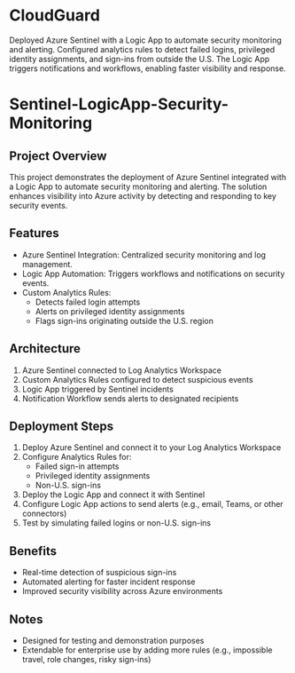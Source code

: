 # CloudGuard
Deployed Azure Sentinel with a Logic App to automate security monitoring and alerting. Configured analytics rules to detect failed logins, privileged identity assignments, and sign-ins from outside the U.S. The Logic App triggers notifications and workflows, enabling faster visibility and response.


# Sentinel-LogicApp-Security-Monitoring

## Project Overview
This project demonstrates the deployment of Azure Sentinel integrated with a Logic App to automate security monitoring and alerting. The solution enhances visibility into Azure activity by detecting and responding to key security events.

## Features
- Azure Sentinel Integration: Centralized security monitoring and log management.  
- Logic App Automation: Triggers workflows and notifications on security events.  
- Custom Analytics Rules:  
  - Detects failed login attempts  
  - Alerts on privileged identity assignments  
  - Flags sign-ins originating outside the U.S. region  

## Architecture
1. Azure Sentinel connected to Log Analytics Workspace  
2. Custom Analytics Rules configured to detect suspicious events  
3. Logic App triggered by Sentinel incidents  
4. Notification Workflow sends alerts to designated recipients  

## Deployment Steps
1. Deploy Azure Sentinel and connect it to your Log Analytics Workspace  
2. Configure Analytics Rules for:  
   - Failed sign-in attempts  
   - Privileged identity assignments  
   - Non-U.S. sign-ins  
3. Deploy the Logic App and connect it with Sentinel  
4. Configure Logic App actions to send alerts (e.g., email, Teams, or other connectors)  
5. Test by simulating failed logins or non-U.S. sign-ins  

## Benefits
- Real-time detection of suspicious sign-ins  
- Automated alerting for faster incident response  
- Improved security visibility across Azure environments  

## Notes
- Designed for testing and demonstration purposes  
- Extendable for enterprise use by adding more rules (e.g., impossible travel, role changes, risky sign-ins)  
